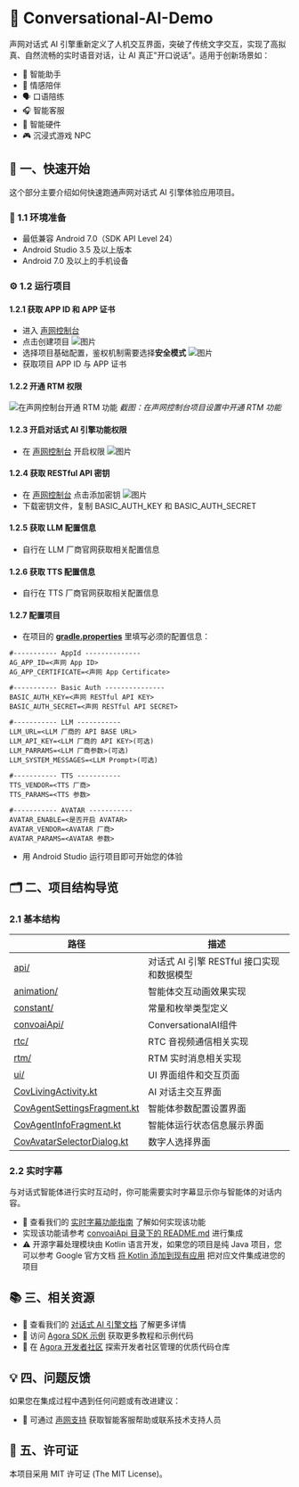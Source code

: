 # 🌟 Conversational-AI-Demo

声网对话式 AI 引擎重新定义了人机交互界面，突破了传统文字交互，实现了高拟真、自然流畅的实时语音对话，让 AI 真正"开口说话"。适用于创新场景如：

- 🤖 智能助手
- 💞 情感陪伴
- 🗣️ 口语陪练
- 🎧 智能客服
- 📱 智能硬件
- 🎮 沉浸式游戏 NPC

## 🚀 一、快速开始

这个部分主要介绍如何快速跑通声网对话式 AI 引擎体验应用项目。

### 📱 1.1 环境准备

- 最低兼容 Android 7.0（SDK API Level 24）
- Android Studio 3.5 及以上版本
- Android 7.0 及以上的手机设备

### ⚙️ 1.2 运行项目

#### 1.2.1 获取 APP ID 和 APP 证书

- 进入 [声网控制台](https://console.shengwang.cn/overview)
- 点击创建项目
  ![图片](https://accktvpic.oss-cn-beijing.aliyuncs.com/pic/github_readme/ent-full/sdhy_1.jpg)
- 选择项目基础配置，鉴权机制需要选择**安全模式**
  ![图片](https://accktvpic.oss-cn-beijing.aliyuncs.com/pic/github_readme/ent-full/sdhy_2.jpg)
- 获取项目 APP ID 与 APP 证书

#### 1.2.2 开通 RTM 权限

![在声网控制台开通 RTM 功能](https://accktvpic.oss-cn-beijing.aliyuncs.com/pic/github_readme/ent-full/sdhy_7.jpg)
*截图：在声网控制台项目设置中开通 RTM 功能*

#### 1.2.3 开启对话式 AI 引擎功能权限

- 在 [声网控制台](https://console.shengwang.cn/product/ConversationAI?tab=config) 开启权限
  ![图片](https://accktvpic.oss-cn-beijing.aliyuncs.com/pic/github_readme/ent-full/ConvoAI.png)

#### 1.2.4 获取 RESTful API 密钥

- 在 [声网控制台](https://console.shengwang.cn/settings/restfulApi) 点击添加密钥
  ![图片](https://accktvpic.oss-cn-beijing.aliyuncs.com/pic/github_readme/ent-full/restful.png)
- 下载密钥文件，复制 BASIC_AUTH_KEY 和 BASIC_AUTH_SECRET

#### 1.2.5 获取 LLM 配置信息

- 自行在 LLM 厂商官网获取相关配置信息

#### 1.2.6 获取 TTS 配置信息

- 自行在 TTS 厂商官网获取相关配置信息

#### 1.2.7 配置项目

- 在项目的 [**gradle.properties**](../../gradle.properties) 里填写必须的配置信息：

```
#----------- AppId --------------
AG_APP_ID=<声网 App ID>
AG_APP_CERTIFICATE=<声网 App Certificate>

#----------- Basic Auth ---------------
BASIC_AUTH_KEY=<声网 RESTful API KEY>
BASIC_AUTH_SECRET=<声网 RESTful API SECRET>

#----------- LLM -----------
LLM_URL=<LLM 厂商的 API BASE URL>
LLM_API_KEY=<LLM 厂商的 API KEY>(可选)
LLM_PARRAMS=<LLM 厂商参数>(可选)
LLM_SYSTEM_MESSAGES=<LLM Prompt>(可选)

#----------- TTS -----------
TTS_VENDOR=<TTS 厂商>
TTS_PARAMS=<TTS 参数>

#----------- AVATAR -----------
AVATAR_ENABLE=<是否开启 AVATAR>
AVATAR_VENDOR=<AVATAR 厂商>
AVATAR_PARAMS=<AVATAR 参数>
```

- 用 Android Studio 运行项目即可开始您的体验

## 🗂️ 二、项目结构导览

### 2.1 基本结构
| 路径                                                                                                        | 描述                          |
|-----------------------------------------------------------------------------------------------------------|-----------------------------|
| [api/](src/main/java/io/agora/scene/convoai/api)                                                          | 对话式 AI 引擎 RESTful 接口实现和数据模型 |
| [animation/](src/main/java/io/agora/scene/convoai/animation)                                              | 智能体交互动画效果实现                 |
| [constant/](src/main/java/io/agora/scene/convoai/constant)                                                | 常量和枚举类型定义                   |
| [convoaiApi/](src/main/java/io/agora/scene/convoai/convoaiApi/)                                           | ConversationalAI组件          |
| [rtc/](src/main/java/io/agora/scene/convoai/rtc)                                                          | RTC 音视频通信相关实现               |
| [rtm/](src/main/java/io/agora/scene/convoai/rtm)                                                          | RTM 实时消息相关实现                |
| [ui/](src/main/java/io/agora/scene/convoai/ui)                                                            | UI 界面组件和交互页面                |
| [CovLivingActivity.kt](src/main/java/io/agora/scene/convoai/ui/CovLivingActivity.kt)                      | AI 对话主交互界面                  |
| [CovAgentSettingsFragment.kt](src/main/java/io/agora/scene/convoai/ui/dialog/CovAgentSettingsFragment.kt) | 智能体参数配置设置界面                 |
| [CovAgentInfoFragment.kt](src/main/java/io/agora/scene/convoai/ui/dialog/CovAgentInfoFragment.kt)         | 智能体运行状态信息展示界面               |
| [CovAvatarSelectorDialog.kt](src/main/java/io/agora/scene/convoai/ui/dialog/CovAvatarSelectorDialog.kt)         | 数字人选择界面                     |

### 2.2 实时字幕
与对话式智能体进行实时互动时，你可能需要实时字幕显示你与智能体的对话内容。
- 📖 查看我们的 [实时字幕功能指南](https://doc.shengwang.cn/doc/convoai/restful/user-guides/realtime-sub) 了解如何实现该功能
- 实现该功能请参考 [convoaiApi 目录下的 README.md](src/main/java/io/agora/scene/convoai/convoaiApi/README.md) 进行集成
- ⚠️ 开源字幕处理模块由 Kotlin 语言开发，如果您的项目是纯 Java 项目，您可以参考 Google 官方文档 [将 Kotlin 添加到现有应用](https://developer.android.com/kotlin/add-kotlin?hl=zh-cn) 把对应文件集成进您的项目

## 📚 三、相关资源

- 📖 查看我们的 [对话式 AI 引擎文档](https://doc.shengwang.cn/doc/convoai/restful/landing-page) 了解更多详情
- 🧩 访问 [Agora SDK 示例](https://github.com/AgoraIO) 获取更多教程和示例代码
- 👥 在 [Agora 开发者社区](https://github.com/AgoraIO-Community) 探索开发者社区管理的优质代码仓库

## 💡 四、问题反馈

如果您在集成过程中遇到任何问题或有改进建议：

- 🤖 可通过 [声网支持](https://ticket.shengwang.cn/form?type_id=&sdk_product=&sdk_platform=&sdk_version=&current=0&project_id=&call_id=&channel_name=) 获取智能客服帮助或联系技术支持人员

## 📜 五、许可证

本项目采用 MIT 许可证 (The MIT License)。
